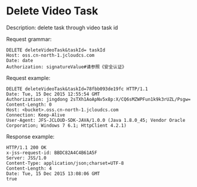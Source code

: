 # Delete Video Task

Description: delete task through video task id

Request grammar:
```
DELETE deleteVideoTask&taskId= taskId
Host: oss.cn-north-1.jcloudcs.com
Date: date
Authorization: signatureValue#请参照《安全认证》
```

Request example:
```
DELETE deleteVideoTask&taskId=78fbb093de19fc HTTP/1.1
Date: Tue, 15 Dec 2015 12:55:54 GMT
Authorization: jingdong 2sTXh1AoApNv5x8p:X/CQ6sMZWPFun1k9k3rUZL/Psgw=
Content-Length: 0
Host: <bucket>.oss.cn-north-1.jcloudcs.com
Connection: Keep-Alive
User-Agent: JFS-JCLOUD-SDK-JAVA/1.0.0 (Java 1.8.0_45; Vendor Oracle Corporation; Windows 7 6.1; HttpClient 4.2.1)
```

Response example:
```
HTTP/1.1 200 OK
x-jss-request-id: BBDC82A4C4B61A5F
Server: JSS/1.0
Content-Type: application/json;charset=UTF-8
Content-Length: 4
Date: Tue, 15 Dec 2015 13:08:06 GMT
true
```
